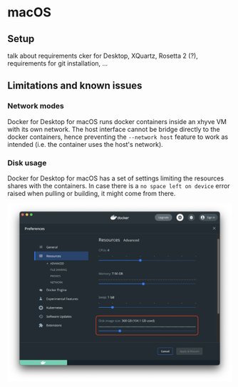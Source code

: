 # macOS

## Setup

talk about requirements cker for Desktop, XQuartz, Rosetta 2 (?), requirements for git installation, ...

## Limitations and known issues

### Network modes

Docker for Desktop for macOS runs docker containers inside an xhyve VM with its own network. The host interface cannot be bridge directly to the docker containers, hence preventing the `--network host` feature to work as intended (i.e. the container uses the host's network).

### Disk usage

Docker for Desktop for macOS has a set of settings limiting the resources shares with the containers. In case there is a `no space left on device` error raised when pulling or building, it might come from there.

![](<../../.gitbook/assets/image (3).png>)
